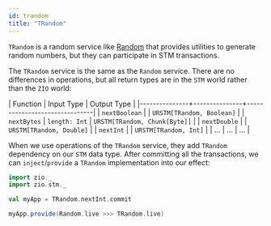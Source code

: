 ```yaml
---
id: trandom
title: "TRandom"
---
```


`TRandom` is a random service like [Random](../contextual/services/random.md) that provides utilities to generate random numbers, but they can participate in STM transactions.

The `TRandom` service is the same as the `Random` service. There are no differences in operations, but all return types are in the `STM` world rather than the `ZIO` world:

| Function      | Input Type    | Output Type                   |
|---------------+---------------+-------------------------------|
| `nextBoolean` |               | `URSTM[TRandom, Boolean]`     |
| `nextBytes`   | `length: Int` | `URSTM[TRandom, Chunk[Byte]]` |
| `nextDouble`  |               | `URSTM[TRandom, Double]`      |
| `nextInt`     |               | `URSTM[TRandom, Int]`         |
| ...           | ...           | ...                           |

When we use operations of the `TRandom` service, they add `TRandom` dependency on our `STM` data type. After committing all the transactions, we can `inject`/`provide` a `TRandom` implementation into our effect:

```scala mdoc:invisible
import zio._
import zio.stm._

val myApp = TRandom.nextInt.commit
```

```scala mdoc:silent:nest
myApp.provide(Random.live >>> TRandom.live)
```